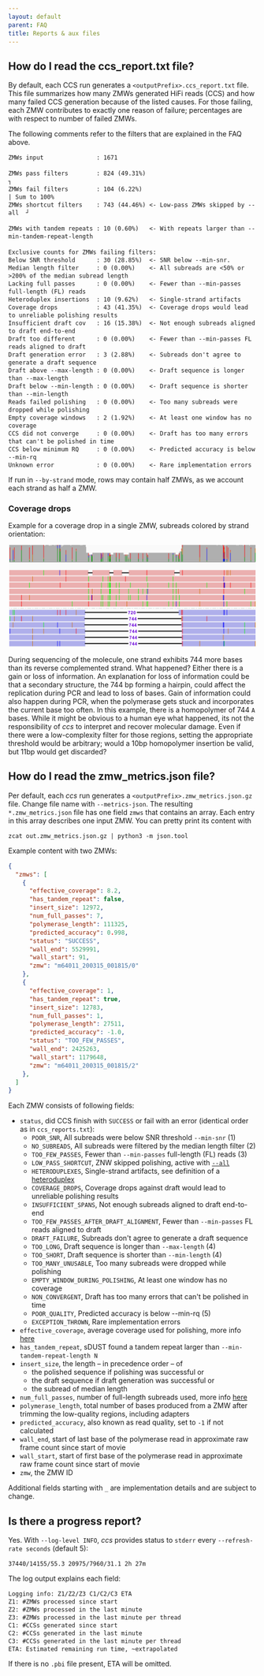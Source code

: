 ```yaml
---
layout: default
parent: FAQ
title: Reports & aux files
---
```


## How do I read the ccs_report.txt file?
By default, each CCS run generates a `<outputPrefix>.ccs_report.txt` file.
This file summarizes how many ZMWs generated HiFi reads (CCS) and how many
failed CCS generation because of the listed causes. For those failing, each ZMW
contributes to exactly one reason of failure; percentages are with respect to
number of failed ZMWs.

The following comments refer to the filters that are explained in the FAQ above.

    ZMWs input               : 1671

    ZMWs pass filters        : 824 (49.31%)                                    ┐
    ZMWs fail filters        : 104 (6.22%)                                     | Sum to 100%
    ZMWs shortcut filters    : 743 (44.46%) <- Low-pass ZMWs skipped by --all  ┘

    ZMWs with tandem repeats : 10 (0.60%)   <- With repeats larger than --min-tandem-repeat-length

    Exclusive counts for ZMWs failing filters:
    Below SNR threshold      : 30 (28.85%)  <- SNR below --min-snr.
    Median length filter     : 0 (0.00%)    <- All subreads are <50% or >200% of the median subread length
    Lacking full passes      : 0 (0.00%)    <- Fewer than --min-passes full-length (FL) reads
    Heteroduplex insertions  : 10 (9.62%)   <- Single-strand artifacts
    Coverage drops           : 43 (41.35%)  <- Coverage drops would lead to unreliable polishing results
    Insufficient draft cov   : 16 (15.38%)  <- Not enough subreads aligned to draft end-to-end
    Draft too different      : 0 (0.00%)    <- Fewer than --min-passes FL reads aligned to draft
    Draft generation error   : 3 (2.88%)    <- Subreads don't agree to generate a draft sequence
    Draft above --max-length : 0 (0.00%)    <- Draft sequence is longer than --max-length
    Draft below --min-length : 0 (0.00%)    <- Draft sequence is shorter than --min-length
    Reads failed polishing   : 0 (0.00%)    <- Too many subreads were dropped while polishing
    Empty coverage windows   : 2 (1.92%)    <- At least one window has no coverage
    CCS did not converge     : 0 (0.00%)    <- Draft has too many errors that can't be polished in time
    CCS below minimum RQ     : 0 (0.00%)    <- Predicted accuracy is below --min-rq
    Unknown error            : 0 (0.00%)    <- Rare implementation errors

If run in `--by-strand` mode, rows may contain half ZMWs, as we account
each strand as half a ZMW.

### Coverage drops
Example for a coverage drop in a single ZMW, subreads colored by strand orientation:

<p align="center">
  <img width="500px" src="../img/coveragedrop.png" />
</p>

During sequencing of the molecule, one strand exhibits 744 more bases than its
reverse complemented strand. What happened?
Either there is a gain or loss of information.
An explanation for loss of information could be that a secondary structure,
the 744 bp forming a hairpin, could affect the replication during PCR and lead
to loss of bases.
Gain of information could also happen during PCR, when the polymerase gets stuck
and incorporates the current base too often.
In this example, there is a homopolymer of 744 `A` bases.
While it might be obvious to a human eye what happened,
its not the responsibility of _ccs_ to interpret and recover molecular damage.
Even if there were a low-complexity filter for those regions, setting the
appropriate threshold would be arbitrary;
would a 10bp homopolymer insertion be valid, but 11bp would get discarded?

## How do I read the zmw_metrics.json file?
Per default, each _ccs_ run generates a `<outputPrefix>.zmw_metrics.json.gz` file.
Change file name with `--metrics-json`.
The resulting `*.zmw_metrics.json` file has one field `zmws` that contains an
array. Each entry in this array describes one input ZMW. You can pretty print
its content with

    zcat out.zmw_metrics.json.gz | python3 -m json.tool

Example content with two ZMWs:

```json
{
  "zmws": [
    {
      "effective_coverage": 8.2,
      "has_tandem_repeat": false,
      "insert_size": 12972,
      "num_full_passes": 7,
      "polymerase_length": 111325,
      "predicted_accuracy": 0.998,
      "status": "SUCCESS",
      "wall_end": 5529991,
      "wall_start": 91,
      "zmw": "m64011_200315_001815/0"
    },
    {
      "effective_coverage": 1,
      "has_tandem_repeat": true,
      "insert_size": 12783,
      "num_full_passes": 1,
      "polymerase_length": 27511,
      "predicted_accuracy": -1.0,
      "status": "TOO_FEW_PASSES",
      "wall_end": 2425263,
      "wall_start": 1179648,
      "zmw": "m64011_200315_001815/2"
    },
  ]
}
```

Each ZMW consists of following fields:

  * `status`, did CCS finish with `SUCCESS` or fail with an error (identical order as in `ccs_reports.txt`):
    * `POOR_SNR`, All subreads were below SNR threshold `--min-snr` (1)
    * `NO_SUBREADS`, All subreads were filtered by the median length filter (2)
    * `TOO_FEW_PASSES`, Fewer than `--min-passes` full-length (FL) reads (3)
    * `LOW_PASS_SHORTCUT`, ZNW skipped polishing, active with [`--all`](/faq/mode-all)
    * `HETERODUPLEXES`, Single-strand artifacts, see definition of a [heteroduplex](/how-does-ccs-work#5-single-strand-artifacts)
    * `COVERAGE_DROPS`, Coverage drops against draft would lead to unreliable polishing results
    * `INSUFFICIENT_SPANS`, Not enough subreads aligned to draft end-to-end
    * `TOO_FEW_PASSES_AFTER_DRAFT_ALIGNMENT`, Fewer than `--min-passes` FL reads aligned to draft
    * `DRAFT_FAILURE`, Subreads don't agree to generate a draft sequence
    * `TOO_LONG`, Draft sequence is longer than `--max-length` (4)
    * `TOO_SHORT`,  Draft sequence is shorter than `--min-length` (4)
    * `TOO_MANY_UNUSABLE`, Too many subreads were dropped while polishing
    * `EMPTY_WINDOW_DURING_POLISHING`, At least one window has no coverage
    * `NON_CONVERGENT`, Draft has too many errors that can't be polished in time
    * `POOR_QUALITY`, Predicted accuracy is below --min-rq (5)
    * `EXCEPTION_THROWN`, Rare implementation errors
  * `effective_coverage`, average coverage used for polishing, more info [here](/faq/accuracy-vs-passes#how-is-number-of-passes-computed)
  * `has_tandem_repeat`, sDUST found a tandem repeat larger than `--min-tandem-repeat-length N`
  * `insert_size`, the length – in precedence order – of
    * the polished sequence if polishing was successful or
    * the draft sequence if draft generation was successful or
    * the subread of median length
  * `num_full_passes`, number of full-length subreads used, more info [here](/faq/accuracy-vs-passes#how-is-number-of-passes-computed)
  * `polymerase_length`, total number of bases produced from a ZMW after trimming the low-quality regions, including adapters
  * `predicted_accuracy`, also known as read quality, set to `-1` if not calculated
  * `wall_end`, start of last base of the polymerase read in approximate raw frame count since start of movie
  * `wall_start`, start of first base of the polymerase read in approximate raw frame count since start of movie
  * `zmw`, the ZMW ID

Additional fields starting with `_` are implementation details and are subject to change.

## Is there a progress report?
Yes. With `--log-level INFO`, _ccs_ provides status to `stderr` every
`--refresh-rate seconds` (default 5):

    37440/14155/55.3 20975/7960/31.1 2h 27m

The log output explains each field:

    Logging info: Z1/Z2/Z3 C1/C2/C3 ETA
    Z1: #ZMWs processed since start
    Z2: #ZMWs processed in the last minute
    Z3: #ZMWs processed in the last minute per thread
    C1: #CCSs generated since start
    C2: #CCSs generated in the last minute
    C3: #CCSs generated in the last minute per thread
    ETA: Estimated remaining run time, ~extrapolated

If there is no `.pbi` file present, ETA will be omitted.
